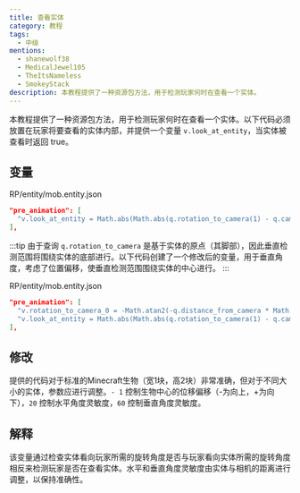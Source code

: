```yaml
---
title: 查看实体
category: 教程
tags:
  - 中级
mentions:
  - shanewolf38
  - MedicalJewel105
  - TheItsNameless
  - SmokeyStack
description: 本教程提供了一种资源包方法，用于检测玩家何时在查看一个实体。
---
```


本教程提供了一种资源包方法，用于检测玩家何时在查看一个实体。以下代码必须放置在玩家将要查看的实体内部，并提供一个变量 `v.look_at_entity`，当实体被查看时返回 true。

## 变量

<CodeHeader>RP/entity/mob.entity.json</CodeHeader>

```json
"pre_animation": [
  "v.look_at_entity = Math.abs(Math.abs(q.rotation_to_camera(1) - q.camera_rotation(1)) - 180) < (20 / q.distance_from_camera) && Math.abs(q.rotation_to_camera(0) + q.camera_rotation(0)) < (10 / q.distance_from_camera);"
],
```

:::tip
由于查询 `q.rotation_to_camera` 是基于实体的原点（其脚部），因此垂直检测范围将围绕实体的底部进行。以下代码创建了一个修改后的变量，用于垂直角度，考虑了位置偏移，使垂直检测范围围绕实体的中心进行。
:::

<CodeHeader>RP/entity/mob.entity.json</CodeHeader>

```json
"pre_animation": [
  "v.rotation_to_camera_0 = -Math.atan2(-q.distance_from_camera * Math.sin(q.rotation_to_camera(0)) - 1, q.distance_from_camera * Math.cos(q.rotation_to_camera(0)));",
  "v.look_at_entity = Math.abs(Math.abs(q.rotation_to_camera(1) - q.camera_rotation(1)) - 180) < (20 / q.distance_from_camera) && Math.abs(v.rotation_to_camera_0 + q.camera_rotation(0)) < (60 / q.distance_from_camera);"
],
```

## 修改

提供的代码对于标准的Minecraft生物（宽1块，高2块）非常准确，但对于不同大小的实体，参数应进行调整。`- 1` 控制生物中心的位移偏移（-为向上，+为向下），`20` 控制水平角度灵敏度，`60` 控制垂直角度灵敏度。

## 解释

该变量通过检查实体看向玩家所需的旋转角度是否与玩家看向实体所需的旋转角度相反来检测玩家是否在查看实体。水平和垂直角度灵敏度由实体与相机的距离进行调整，以保持准确性。